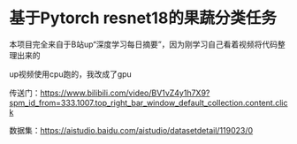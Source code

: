 # 基于Pytorch resnet18的果蔬分类任务

本项目完全来自于B站up“深度学习每日摘要”，因为刚学习自己看着视频将代码整理出来的

up视频使用cpu跑的，我改成了gpu

传送门：https://www.bilibili.com/video/BV1vZ4y1h7X9?spm_id_from=333.1007.top_right_bar_window_default_collection.content.click

数据集：https://aistudio.baidu.com/aistudio/datasetdetail/119023/0
